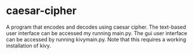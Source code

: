 # caesar-cipher
A program that encodes and decodes using caesar cipher. 
The text-based user interface can be accessed my running main.py. 
The gui user interface can be accessed by running kivymain.py. Note that this requires a working installation of kivy. 
